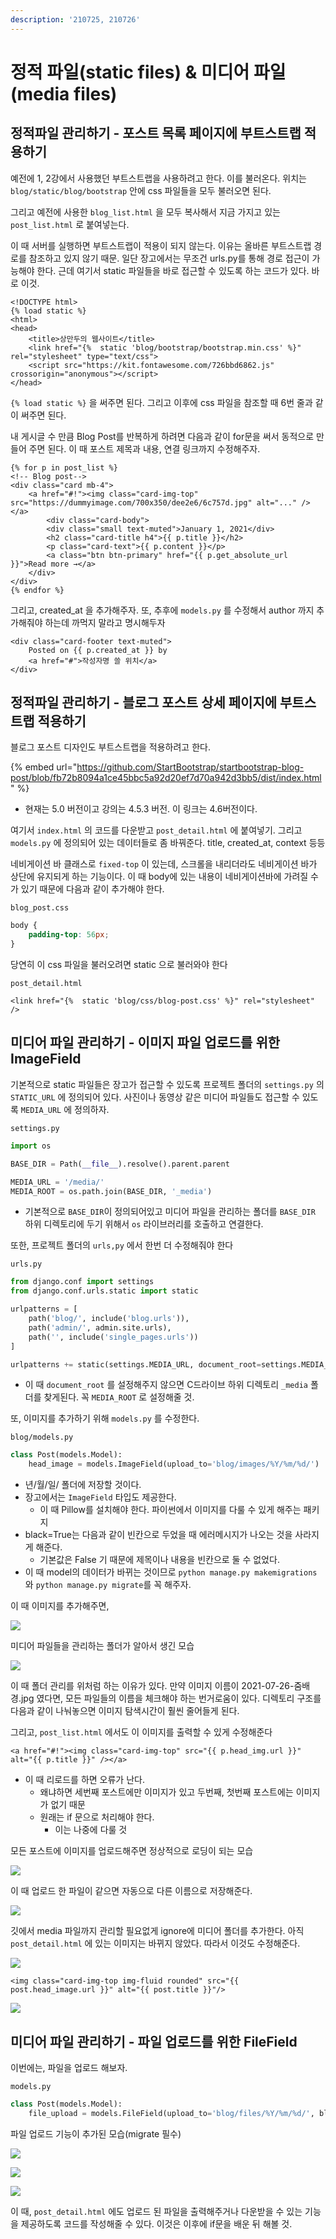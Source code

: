 ```yaml
---
description: '210725, 210726'
---
```


# 정적 파일\(static files\) & 미디어 파일\(media files\)

## 정적파일 관리하기 - 포스트 목록 페이지에 부트스트랩 적용하기

예전에 1, 2강에서 사용했던 부트스트랩을 사용하려고 한다. 이를 불러온다. 위치는 `blog/static/blog/bootstrap` 안에 css 파일들을 모두 불러오면 된다.

그리고 예전에 사용한 `blog_list.html` 을 모두 복사해서 지금 가지고 있는 `post_list.html` 로 붙여넣는다.

이 때 서버를 실행하면 부트스트랩이 적용이 되지 않는다. 이유는 올바른 부트스트랩 경로를 참조하고 있지 않기 때문. 일단 장고에서는 무조건 urls.py를 통해 경로 접근이 가능해야 한다. 근데 여기서 static 파일들을 바로 접근할 수 있도록 하는 코드가 있다. 바로 이것.

```markup
<!DOCTYPE html>
{% load static %}
<html>
<head>
    <title>상만두의 웹사이트</title>
    <link href="{%  static 'blog/bootstrap/bootstrap.min.css' %}" rel="stylesheet" type="text/css">
    <script src="https://kit.fontawesome.com/726bbd6862.js" crossorigin="anonymous"></script>
</head>
```

`{% load static %}` 을 써주면 된다. 그리고 이후에 css 파일을 참조할 때 6번 줄과 같이 써주면 된다.



내 게시글 수 만큼 Blog Post를 반복하게 하려면 다음과 같이 for문을 써서 동적으로 만들어 주면 된다. 이 때 포스트 제목과 내용, 연결 링크까지 수정해주자.

```markup
{% for p in post_list %}
<!-- Blog post-->
<div class="card mb-4">
    <a href="#!"><img class="card-img-top" src="https://dummyimage.com/700x350/dee2e6/6c757d.jpg" alt="..." /></a>
        <div class="card-body">
        <div class="small text-muted">January 1, 2021</div>
        <h2 class="card-title h4">{{ p.title }}</h2>
        <p class="card-text">{{ p.content }}</p>
        <a class="btn btn-primary" href="{{ p.get_absolute_url }}">Read more →</a>
    </div>
</div>
{% endfor %}
```

그리고, created\_at 을 추가해주자. 또, 추후에 `models.py` 를 수정해서 author 까지 추가해줘야 하는데 까먹지 말라고 명시해두자

```markup
<div class="card-footer text-muted">
    Posted on {{ p.created_at }} by
    <a href="#">작성자명 쓸 위치</a>
</div>
```

## 정적파일 관리하기 - 블로그 포스트 상세 페이지에 부트스트랩 적용하기

블로그 포스트 디자인도 부트스트랩을 적용하려고 한다.

{% embed url="https://github.com/StartBootstrap/startbootstrap-blog-post/blob/fb72b8094a1ce45bbc5a92d20ef7d70a942d3bb5/dist/index.html" %}

* 현재는 5.0 버전이고 강의는 4.5.3 버전. 이 링크는 4.6버전이다.

여기서 `index.html` 의 코드를 다운받고 `post_detail.html` 에 붙여넣기. 그리고 `models.py` 에 정의되어 있는 데이터들로 좀 바꿔준다. title, created\_at, context 등등



네비게이션 바 클래스로 `fixed-top` 이 있는데, 스크롤을 내리더라도 네비게이션 바가 상단에 유지되게 하는 기능이다. 이 때 body에 있는 내용이 네비게이션바에 가려질 수가 있기 때문에 다음과 같이 추가해야 한다.

`blog_post.css`

```css
body {
    padding-top: 56px;
}
```

당연히 이 css 파일을 불러오려면 static 으로 불러와야 한다

`post_detail.html`

```markup
<link href="{%  static 'blog/css/blog-post.css' %}" rel="stylesheet" />
```



## 미디어 파일 관리하기 - 이미지 파일 업로드를 위한 ImageField

기본적으로 static 파일들은 장고가 접근할 수 있도록 프로젝트 폴더의 `settings.py` 의 `STATIC_URL` 에 정의되어 있다. 사진이나 동영상 같은 미디어 파일들도 접근할 수 있도록 `MEDIA_URL` 에 정의하자.

`settings.py`

```python
import os

BASE_DIR = Path(__file__).resolve().parent.parent

MEDIA_URL = '/media/'
MEDIA_ROOT = os.path.join(BASE_DIR, '_media')
```

* 기본적으로 `BASE_DIR`이 정의되어있고 미디어 파일을 관리하는 폴더를 `BASE_DIR` 하위 디렉토리에 두기 위해서 `os` 라이브러리를 호출하고 연결한다.

또한, 프로젝트 폴더의 `urls,py` 에서 한번 더 수정해줘야 한다

`urls.py`

```python
from django.conf import settings
from django.conf.urls.static import static

urlpatterns = [
    path('blog/', include('blog.urls')),
    path('admin/', admin.site.urls),
    path('', include('single_pages.urls'))
]

urlpatterns += static(settings.MEDIA_URL, document_root=settings.MEDIA_ROOT)
```

* 이 때 `document_root` 를 설정해주지 않으면 C드라이브 하위 디렉토리 `_media` 폴더를 찾게된다. 꼭 `MEDIA_ROOT` 로 설정해줄 것. 

또, 이미지를 추가하기 위해 `models.py` 를 수정한다.

`blog/models.py`

```python
class Post(models.Model):
    head_image = models.ImageField(upload_to='blog/images/%Y/%m/%d/')
```

* 년/월/일/ 폴더에 저장할 것이다.
* 장고에서는 `ImageField` 타입도 제공한다.
  * 이 때 Pillow를 설치해야 한다. 파이썬에서 이미지를 다룰 수 있게 해주는 패키지
* black=True는 다음과 같이 빈칸으로 두었을 때 에러메시지가 나오는 것을 사라지게 해준다.
  * 기본값은 False 기 때문에 제목이나 내용을 빈칸으로 둘 수 없었다.
* 이 때 model의 데이터가 바뀌는 것이므로 `python manage.py makemigrations` 와 `python manage.py migrate`를 꼭 해주자.

이 때 이미지를 추가해주면,

![](../../.gitbook/assets/image%20%28717%29.png)

미디어 파일들을 관리하는 폴더가 알아서 생긴 모습

![](../../.gitbook/assets/image%20%28709%29.png)

이 때 폴더 관리를 위처럼 하는 이유가 있다. 만약 이미지 이름이 2021-07-26-줌배경.jpg 였다면, 모든 파일들의 이름을 체크해야 하는 번거로움이 있다. 디렉토리 구조를 다음과 같이 나눠놓으면 이미지 탐색시간이 훨씬 줄어들게 된다.



그리고, `post_list.html` 에서도 이 이미지를 출력할 수 있게 수정해준다

```markup
<a href="#!"><img class="card-img-top" src="{{ p.head_img.url }}" alt="{{ p.title }}" /></a>
```

* 이 때 리로드를 하면 오류가 난다.
  * 왜냐하면 세번째 포스트에만 이미지가 있고 두번째, 첫번째 포스트에는 이미지가 없기 때문
  * 원래는 if 문으로 처리해야 한다.
    * 이는 나중에 다룰 것

모든 포스트에 이미지를 업로드해주면 정상적으로 로딩이 되는 모습

![](../../.gitbook/assets/image%20%28711%29.png)

이 때 업로드 한 파일이 같으면 자동으로 다른 이름으로 저장해준다.

![](../../.gitbook/assets/image%20%28716%29.png)

깃에서 media 파일까지 관리할 필요없게 ignore에 미디어 폴더를 추가한다. 아직 `post_detail.html` 에 있는 이미지는 바뀌지 않았다. 따라서 이것도 수정해준다.

![](../../.gitbook/assets/image%20%28719%29.png)

```markup
<img class="card-img-top img-fluid rounded" src="{{ post.head_image.url }}" alt="{{ post.title }}"/>
```

![](../../.gitbook/assets/image%20%28713%29.png)



## 미디어 파일 관리하기 - 파일 업로드를 위한 FileField

이번에는, 파일을 업로드 해보자.

`models.py`

```python
class Post(models.Model):
    file_upload = models.FileField(upload_to='blog/files/%Y/%m/%d/', blank=True)
```

 파일 업로드 기능이 추가된 모습\(migrate 필수\)

![](../../.gitbook/assets/image%20%28710%29.png)

![](../../.gitbook/assets/image%20%28714%29.png)

![](../../.gitbook/assets/image%20%28712%29.png)



이 때, `post_detail.html` 에도 업로드 된 파일을 출력해주거나 다운받을 수 있는 기능을 제공하도록 코드를 작성해줄 수 있다. 이것은 이후에 if문을 배운 뒤 해볼 것.





